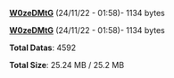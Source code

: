 [**W0zeDMtG**](/data/W0zeDMtG.txt) (24/11/22 - 01:58)- 1134 bytes

[**W0zeDMtG**](/data/W0zeDMtG.txt) (24/11/22 - 01:58)- 1134 bytes

**Total Datas**: 4592

**Total Size**: 25.24 MB / 25.2 MB